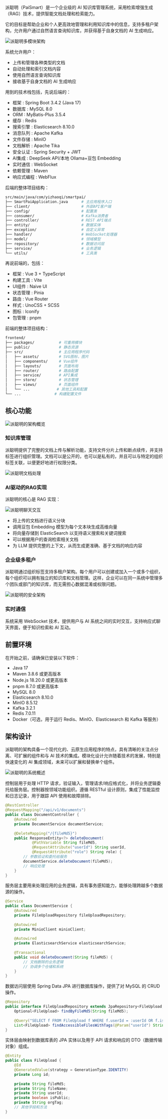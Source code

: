 派聪明（PaiSmart）是一个企业级的 AI 知识库管理系统，采用检索增强生成（RAG）技术，提供智能文档处理和检索能力。

它的目标是帮助企业和个人更高效地管理和利用知识库中的信息，支持多租户架构，允许用户通过自然语言查询知识库，并获得基于自身文档的 AI 生成响应。

![派聪明多模块架构](https://cdn.tobebetterjavaer.com/stutymore/README-20250730102133.png)

系统允许用户：

- 上传和管理各种类型的文档
- 自动处理和索引文档内容
- 使用自然语言查询知识库
- 接收基于自身文档的 AI 生成响应

用到的技术栈包括，先说后端的：

+ 框架 : Spring Boot 3.4.2 (Java 17)
+ 数据库 : MySQL 8.0
+ ORM : MyBatis-Plus 3.5.4
+ 缓存 : Redis
+ 搜索引擎 : Elasticsearch 8.10.0
+ 消息队列 : Apache Kafka
+ 文件存储 : MinIO
+ 文档解析 : Apache Tika
+ 安全认证 : Spring Security + JWT
+ AI集成 : DeepSeek API/本地 Ollama+豆包 Embedding
+ 实时通信 : WebSocket
+ 依赖管理 : Maven
+ 响应式编程 : WebFlux

后端的整体项目结构：

```bash
src/main/java/com/yizhaoqi/smartpai/
├── SmartPaiApplication.java      # 主应用程序入口
├── client/                       # 外部API客户端
├── config/                       # 配置类
├── consumer/                     # Kafka消费者
├── controller/                   # REST API端点
├── entity/                       # 数据实体
├── exception/                    # 自定义异常
├── handler/                      # WebSocket处理器
├── model/                        # 领域模型
├── repository/                   # 数据访问层
├── service/                      # 业务逻辑
└── utils/                        # 工具类
```

再说前端的，包括：

+ 框架 : Vue 3 + TypeScript
+ 构建工具 : Vite
+ UI组件 : Naive UI
+ 状态管理 : Pinia
+ 路由 : Vue Router
+ 样式 : UnoCSS + SCSS
+ 图标 : Iconify
+ 包管理 : pnpm

前端的整体项目结构：

```bash
frontend/
├── packages/           # 可重用模块
├── public/             # 静态资源
├── src/                # 主应用程序代码
│   ├── assets/         # SVG图标，图片
│   ├── components/     # Vue组件
│   ├── layouts/        # 页面布局
│   ├── router/         # 路由配置
│   ├── service/        # API集成
│   ├── store/          # 状态管理
│   ├── views/          # 页面组件
│   └── ...            # 其他工具和配置
└── ...               # 构建配置文件
```

## 核心功能

![派聪明的架构概览](https://cdn.tobebetterjavaer.com/stutymore/README-20250730101618.png)

### 知识库管理

派聪明提供了完整的文档上传与解析功能，支持文件分片上传和断点续传，并支持标签进行组织管理。文档可以是公开的，也可以是私有的，并且可以与特定的组织标签关联，以便更好地进行权限分类。

![派聪明文档处理](https://cdn.tobebetterjavaer.com/stutymore/README-20250730102808.png)

### AI驱动的RAG实现

派聪明的核心是 RAG 实现：

![派聪明聊天交互](https://cdn.tobebetterjavaer.com/stutymore/README-20250730102837.png)

- 将上传的文档进行语义分块
- 调用豆包 Embedding 模型为每个文本块生成高维向量
- 将向量存储到 ElasticSearch 以支持语义搜索和关键词搜索
- 可以根据用户的查询检索相关文档
- 为 LLM 提供完整的上下文，从而生成更准确、基于文档的响应内容

### 企业级多租户

派聪明通过组织标签支持多租户架构。每个用户可以创建或加入一个或多个组织，每个组织可以拥有独立的知识库和文档管理。这样，企业可以在同一系统中管理多个团队或部门的知识库，而无需担心数据混淆或权限问题。

![派聪明的安全架构](https://cdn.tobebetterjavaer.com/stutymore/README-20250730103118.png)

### 实时通信

系统采用 WebSocket 技术，提供用户与 AI 系统之间的实时交互，支持响应式聊天界面，便于知识检索和 AI 互动。

## 前置环境

在开始之前，请确保已安装以下软件：

- Java 17
- Maven 3.8.6 或更高版本
- Node.js 18.20.0 或更高版本
- pnpm 8.7.0 或更高版本
- MySQL 8.0
- Elasticsearch 8.10.0
- MinIO 8.5.12
- Kafka 3.2.1
- Redis 7.0.11
- Docker（可选，用于运行 Redis、MinIO、Elasticsearch 和 Kafka 等服务）

## 架构设计

派聪明的架构具备一个现代化的、云原生应用程序的特点，具有清晰的关注点分离、可扩展的组件和与 AI 技术的集成。模块化设计允许随着技术的发展，特别是快速变化的 AI 集成领域，未来可以扩展和替换单个组件。

![派聪明的系统概述](https://cdn.tobebetterjavaer.com/stutymore/README-20250730102655.png)

控制层用于处理 HTTP 请求，验证输入，管理请求/响应格式化，并将业务逻辑委托给服务层。控制器按领域功能组织。遵循 RESTful 设计原则，集成了性能监控和日志记录，用于跟踪 API 使用和故障排除。

```java
@RestController
@RequestMapping("/api/v1/documents")
public class DocumentController {
    @Autowired
    private DocumentService documentService;
    
    @DeleteMapping("/{fileMd5}")
    public ResponseEntity<?> deleteDocument(
            @PathVariable String fileMd5,
            @RequestAttribute("userId") String userId,
            @RequestAttribute("role") String role) {
        // 参数验证和委托给服务
        documentService.deleteDocument(fileMd5);
        // 响应处理
    }
}
```

服务层主要用来处理应用的业务逻辑，具有事务感知能力，能够处理跨越多个数据源的操作。

```java
@Service
public class DocumentService {
    @Autowired
    private FileUploadRepository fileUploadRepository;
    
    @Autowired
    private MinioClient minioClient;
    
    @Autowired
    private ElasticsearchService elasticsearchService;
    
    @Transactional
    public void deleteDocument(String fileMd5) {
        // 文档删除的业务逻辑
        // 协调多个仓储和系统
    }
}
```

数据访问层使用 Spring Data JPA 进行数据库操作，提供了对 MySQL 的 CRUD 操作。

```java
@Repository
public interface FileUploadRepository extends JpaRepository<FileUpload, Long> {
    Optional<FileUpload> findByFileMd5(String fileMd5);
    
    @Query("SELECT f FROM FileUpload f WHERE f.userId = :userId OR f.isPublic = true OR (f.orgTag IN :orgTagList AND f.isPublic = false)")
    List<FileUpload> findAccessibleFilesWithTags(@Param("userId") String userId, @Param("orgTagList") List<String> orgTagList);
}
```

实体层由映射到数据库表的 JPA 实体以及用于 API 请求和响应的 DTO（数据传输对象）组成。

```java
@Entity
public class FileUpload {
    @Id
    @GeneratedValue(strategy = GenerationType.IDENTITY)
    private Long id;
    
    private String fileMd5;
    private String fileName;
    private String userId;
    private boolean isPublic;
    private String orgTag;
    // 其他字段和方法
}
```